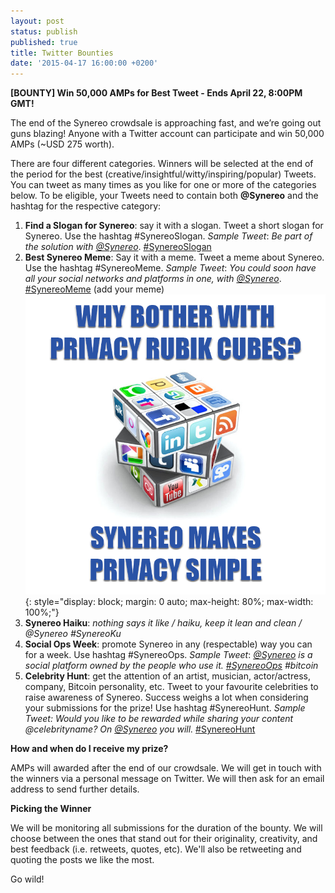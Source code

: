 ```yaml
---
layout: post
status: publish
published: true
title: Twitter Bounties
date: '2015-04-17 16:00:00 +0200'
---
```

**[BOUNTY] Win 50,000 AMPs for Best Tweet - Ends April 22, 8:00PM GMT!**

The end of the Synereo crowdsale is approaching fast, and we’re going out guns blazing! 
Anyone with a Twitter account can participate and win 50,000 AMPs (~USD 275 worth).

There are four different categories. Winners will be selected at the end of the period for the best (creative/insightful/witty/inspiring/popular) Tweets. You can tweet as many times as you like for one or more of the categories below.
To be eligible, your Tweets need to contain both **@Synereo** and the hashtag for the respective category:

1. **Find a Slogan for Synereo**: say it with a slogan. Tweet a short slogan for Synereo. Use the hashtag #SynereoSlogan.
_Sample Tweet_: *Be part of the solution with [@Synereo](https://titter.com/Synereo)*. [#SynereoSlogan](https://twitter.com/search?q=%23SynereoSlogan&src=typd)
2. **Best Synereo Meme**: Say it with a meme. Tweet a meme about Synereo. Use the hashtag #SynereoMeme.
_Sample Tweet_: *You could soon have all your social networks and platforms in one, with [@Synereo](https://titter.com/Synereo)*. [#SynereoMeme](https://twitter.com/search?q=%23SyenereoMeme&src=typd) (add your meme)               ![image alt text](/img/uploads/cube.png){: style="display: block; margin: 0 auto; max-height: 80%; max-width: 100%;"}
3. **Synereo Haiku**: *nothing says it like / haiku, keep it lean and clean / @Synereo #SynereoKu*
4. **Social Ops Week**: promote Synereo in any (respectable) way you can for a week. Use hashtag #SynereoOps.
_Sample Tweet_: *[@Synereo](https://titter.com/Synereo) is a social platform owned by the people who use it. [#SynereoOps](https://twitter.com/search?q=%23SynereoOps&src=typd) #bitcoin*
5. **Celebrity Hunt**: get the attention of an artist, musician, actor/actress, company, Bitcoin personality, etc. Tweet to your favourite celebrities to raise awareness of Synereo. Success weighs a lot when considering your submissions for the prize! Use hashtag #SynereoHunt.
_Sample Tweet:_ *Would you like to be rewarded while sharing your content @celebrityname? On [@Synereo](https://titter.com/Synereo) you will.* [#SynereoHunt](https://twitter.com/search?q=%23SynereoHunt&src=typd)

**How and when do I receive my prize?**

AMPs will awarded after the end of our crowdsale. We will get in touch with the winners via a personal message on Twitter. We will then ask for an email address to send further details.

**Picking the Winner**

We will be monitoring all submissions for the duration of the bounty. We will choose between the ones that stand out for their originality, creativity, and best feedback (i.e. retweets, quotes, etc). We'll also be retweeting and quoting the posts we like the most.

Go wild!
